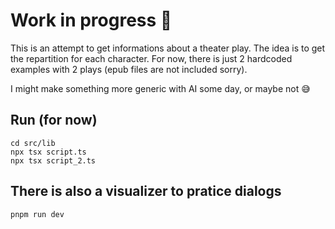 # Work in progress 👷

This is an attempt to get informations about a theater play. The idea is to get the repartition for each character. For now, there is just 2 hardcoded examples with 2 plays (epub files are not included sorry).

I might make something more generic with AI some day, or maybe not 😅

## Run (for now)

```
cd src/lib
npx tsx script.ts
npx tsx script_2.ts
```

## There is also a visualizer to pratice dialogs

```
pnpm run dev
```
